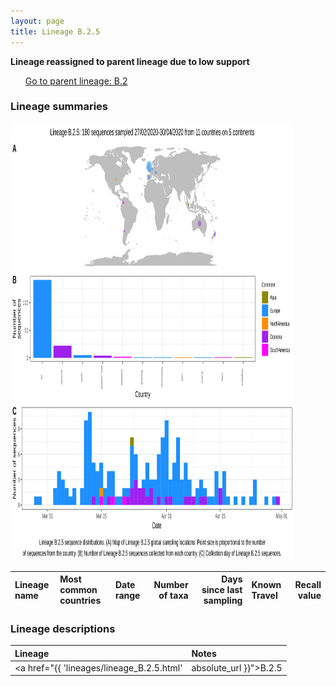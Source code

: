 ```yaml
---
layout: page
title: Lineage B.2.5
---
```




<strong>Lineage reassigned to parent lineage due to low support</strong><p>
<ul class="actions small">
	 <a href="{{ 'lineages/lineage_B.2.html' | absolute_url }}" class="button special fit">Go to parent lineage: B.2</a>
</ul>
</p>
<h3> Lineage summaries</h3>

<img src="../assets/images/B.2.5.svg" alt="B.2.5 lineage summary figure" width="90%" height="700px" />


| Lineage name | Most common countries | Date range | Number of taxa |  Days since last sampling | Known Travel | Recall value |
|:-----|:-----|:-------|-------:|-------:|:---------|--------:|

<h3>Lineage descriptions</h3>

| Lineage | Notes |
|:-----|:-----|
| <a href="{{ 'lineages/lineage_B.2.5.html' | absolute_url }}">B.2.5</a> | Reassigned to B.2 this week, consistently low support with similar metadata now present in parent lineage. |

